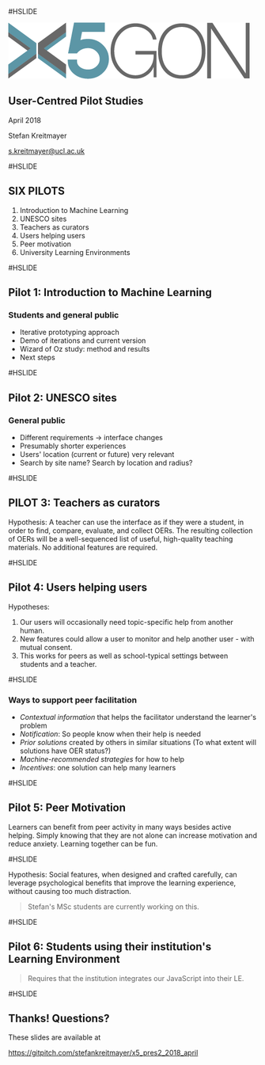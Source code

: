 #HSLIDE

![Logo](images/x5gon_logo.png)

## User-Centred Pilot Studies

April 2018

Stefan Kreitmayer

s.kreitmayer@ucl.ac.uk

#HSLIDE

## SIX PILOTS
1. Introduction to Machine Learning
2. UNESCO sites
3. Teachers as curators
4. Users helping users
5. Peer motivation
6. University Learning Environments

#HSLIDE

## Pilot 1: Introduction to Machine Learning
### Students and general public

* Iterative prototyping approach
* Demo of iterations and current version
* Wizard of Oz study: method and results
* Next steps

#HSLIDE

## Pilot 2: UNESCO sites
### General public

* Different requirements -> interface changes
* Presumably shorter experiences
* Users' location (current or future) very relevant
* Search by site name? Search by location and radius?

#HSLIDE

## PILOT 3: Teachers as curators

Hypothesis: A teacher can use the interface as if they were a student, in order to find, compare, evaluate, and collect OERs. The resulting collection of OERs will be a well-sequenced list of useful, high-quality teaching materials. No additional features are required.

#HSLIDE

## Pilot 4: Users helping users

Hypotheses:

1. Our users will occasionally need topic-specific help from another human.
2. New features could allow a user to monitor and help another user - with mutual consent.
3. This works for peers as well as school-typical settings between students and a teacher.

#HSLIDE

### Ways to support peer facilitation

* _Contextual information_ that helps the facilitator understand the learner's problem
* _Notification_: So people know when their help is needed
* _Prior solutions_ created by others in similar situations (To what extent will solutions have OER status?)
* _Machine-recommended strategies_ for how to help
* _Incentives_: one solution can help many learners

#HSLIDE

## Pilot 5: Peer Motivation

Learners can benefit from peer activity in many ways besides active helping. Simply knowing that they are not alone can increase motivation and reduce anxiety. Learning together can be fun.

#HSLIDE

Hypothesis: Social features, when designed and crafted carefully, can leverage psychological benefits that improve the learning experience, without causing too much distraction.

> Stefan's MSc students are currently working on this.

#HSLIDE

## Pilot 6: Students using their institution's Learning Environment

> Requires that the institution integrates our JavaScript into their LE.

#HSLIDE

## Thanks! Questions?

These slides are available at

https://gitpitch.com/stefankreitmayer/x5_pres2_2018_april
